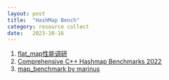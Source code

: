 ```yaml
---
layout: post
title:  "HashMap Bench"
category: resource collect
date:   2023-10-16
---
```


1. [flat_map性能调研](https://zhuanlan.zhihu.com/p/661418250)
2. [Comprehensive C++ Hashmap Benchmarks 2022](https://martin.ankerl.com/2022/08/27/hashmap-bench-01/)
3. [map_benchmark by marinus](https://github.com/martinus/map_benchmark)

